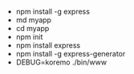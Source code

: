 ---
---

- npm install -g express
- md myapp
- cd myapp
- npm init
- npm install express
- npm install -g express-generator
- DEBUG=koremo ./bin/www